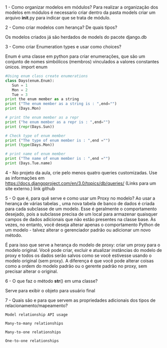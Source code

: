 1 - Como organizar modelos em módulos?
Para realizar a organização dos modelos em módulos é necessario criar dentro da pasta models criar um arquivo __init__.py para indicar que se trata de módulo.

2 - Como criar modelos com herança? De quais tipos?

Os modelos criados já são herdados de models do pacote django.db

3 - Como criar Enumeration types e usar como choices?

Enum é uma classe em python para criar enumerações, que são um conjunto de nomes simbólicos (membros) vinculados a valores constantes únicos.
import enum

``` python
#Using enum class create enumerations
class Days(enum.Enum):
   Sun = 1
   Mon = 2
   Tue = 3
print the enum member as a string
print ("The enum member as a string is : ",end="")
print (Days.Mon)

# print the enum member as a repr
print ("he enum member as a repr is : ",end="")
print (repr(Days.Sun))

# Check type of enum member
print ("The type of enum member is : ",end ="")
print (type(Days.Mon))

# print name of enum member
print ("The name of enum member is : ",end ="")
print (Days.Tue.name)

```

4 - No projeto da aula, crie pelo menos quatro queries customizadas. Use as informações em https://docs.djangoproject.com/en/3.0/topics/db/queries/ (Links para um site externo.)
link github

5 - O que é, para quê serve e como usar um Proxy no modelo?
Ao usar a herança de várias tabelas , uma nova tabela de banco de dados é criada para cada subclasse de um modelo. Esse é geralmente o comportamento desejado, pois a subclasse precisa de um local para armazenar quaisquer campos de dados adicionais que não estão presentes na classe base. Às vezes, no entanto, você deseja alterar apenas o comportamento Python de um modelo - talvez alterar o gerenciador padrão ou adicionar um novo método.

É para isso que serve a herança do modelo de proxy: criar um proxy para o modelo original. Você pode criar, excluir e atualizar instâncias do modelo de proxy e todos os dados serão salvos como se você estivesse usando o modelo original (sem proxy). A diferença é que você pode alterar coisas como a ordem do modelo padrão ou o gerente padrão no proxy, sem precisar alterar o original.

6 - O que faz o método __str__() em uma classe?

Serve para exibir o objeto para usuário final


7 - Quais são e para que servem as propriedades adicionais dos tipos de relacionamento/mapeamento?
```
Model relationship API usage

Many-to-many relationships

Many-to-one relationships

One-to-one relationships

```